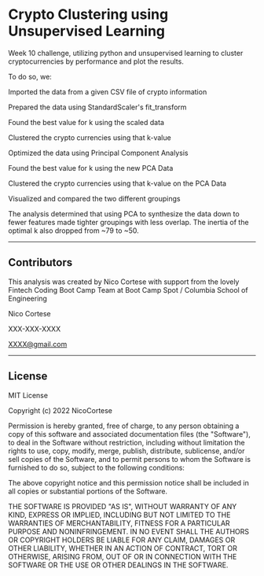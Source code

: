 # Crypto Clustering using Unsupervised Learning


Week 10 challenge, utilizing python and unsupervised learning to cluster cryptocurrencies by performance and plot the results. 

To do so, we:

Imported the data from a given CSV file of crypto information

Prepared the data using StandardScaler's fit_transform

Found the best value for k using the scaled data

Clustered the crypto currencies using that k-value

Optimized the data using Principal Component Analysis

Found the best value for k using the new PCA Data

Clustered the crypto currencies using that k-value on the PCA Data

Visualized and compared the two different groupings

The analysis determined that using PCA to synthesize the data down to fewer features made tighter groupings with less overlap. The inertia of the optimal k also dropped from ~79 to ~50.


---

## Contributors

This analysis was created by Nico Cortese with support from the lovely Fintech Coding Boot Camp Team at Boot Camp Spot / Columbia School of Engineering

Nico Cortese

XXX-XXX-XXXX

XXXX@gmail.com

---

## License

MIT License

Copyright (c) 2022 NicoCortese

Permission is hereby granted, free of charge, to any person obtaining a copy
of this software and associated documentation files (the "Software"), to deal
in the Software without restriction, including without limitation the rights
to use, copy, modify, merge, publish, distribute, sublicense, and/or sell
copies of the Software, and to permit persons to whom the Software is
furnished to do so, subject to the following conditions:

The above copyright notice and this permission notice shall be included in all
copies or substantial portions of the Software.

THE SOFTWARE IS PROVIDED "AS IS", WITHOUT WARRANTY OF ANY KIND, EXPRESS OR
IMPLIED, INCLUDING BUT NOT LIMITED TO THE WARRANTIES OF MERCHANTABILITY,
FITNESS FOR A PARTICULAR PURPOSE AND NONINFRINGEMENT. IN NO EVENT SHALL THE
AUTHORS OR COPYRIGHT HOLDERS BE LIABLE FOR ANY CLAIM, DAMAGES OR OTHER
LIABILITY, WHETHER IN AN ACTION OF CONTRACT, TORT OR OTHERWISE, ARISING FROM,
OUT OF OR IN CONNECTION WITH THE SOFTWARE OR THE USE OR OTHER DEALINGS IN THE
SOFTWARE.